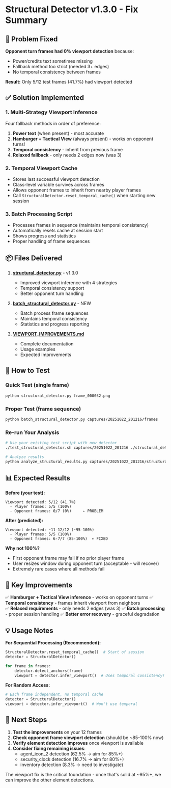 # Structural Detector v1.3.0 - Fix Summary

## 🎯 Problem Fixed

**Opponent turn frames had 0% viewport detection** because:
- Power/credits text sometimes missing
- Fallback method too strict (needed 3+ edges)
- No temporal consistency between frames

**Result:** Only 5/12 test frames (41.7%) had viewport detected

## ✅ Solution Implemented

### 1. **Multi-Strategy Viewport Inference**
Four fallback methods in order of preference:

1. **Power text** (when present) - most accurate
2. **Hamburger + Tactical View** (always present) - works on opponent turns!
3. **Temporal consistency** - inherit from previous frame
4. **Relaxed fallback** - only needs 2 edges now (was 3)

### 2. **Temporal Viewport Cache**
- Stores last successful viewport detection
- Class-level variable survives across frames
- Allows opponent frames to inherit from nearby player frames
- Call `StructuralDetector.reset_temporal_cache()` when starting new session

### 3. **Batch Processing Script**
- Processes frames in sequence (maintains temporal consistency)
- Automatically resets cache at session start
- Shows progress and statistics
- Proper handling of frame sequences

## 📦 Files Delivered

1. **[structural_detector.py](computer:///mnt/user-data/outputs/structural_detector.py)** - v1.3.0
   - Improved viewport inference with 4 strategies
   - Temporal consistency support
   - Better opponent turn handling

2. **[batch_structural_detector.py](computer:///mnt/user-data/outputs/batch_structural_detector.py)** - NEW
   - Batch process frame sequences
   - Maintains temporal consistency
   - Statistics and progress reporting

3. **[VIEWPORT_IMPROVEMENTS.md](computer:///mnt/user-data/outputs/VIEWPORT_IMPROVEMENTS.md)**
   - Complete documentation
   - Usage examples
   - Expected improvements

## 🧪 How to Test

### Quick Test (single frame)
```bash
python structural_detector.py frame_000032.png
```

### Proper Test (frame sequence)
```bash
python batch_structural_detector.py captures/20251022_201216/frames
```

### Re-run Your Analysis
```bash
# Use your existing test script with new detector
./test_structural_detector.sh captures/20251022_201216 ./structural_detector.py

# Analyze results
python analyze_structural_results.py captures/20251022_201216/structural_test_results
```

## 📊 Expected Results

**Before (your test):**
```
Viewport detected: 5/12 (41.7%)
  - Player frames: 5/5 (100%)
  - Opponent frames: 0/7 (0%)     ← PROBLEM
```

**After (predicted):**
```
Viewport detected: ~11-12/12 (~95-100%)
  - Player frames: 5/5 (100%)
  - Opponent frames: 6-7/7 (85-100%)  ← FIXED
```

**Why not 100%?**
- First opponent frame may fail if no prior player frame
- User resizes window during opponent turn (acceptable - will recover)
- Extremely rare cases where all methods fail

## 🚀 Key Improvements

✅ **Hamburger + Tactical View inference** - works on opponent turns
✅ **Temporal consistency** - frames inherit viewport from neighbors  
✅ **Relaxed requirements** - only needs 2 edges (was 3)
✅ **Batch processing** - proper session handling
✅ **Better error recovery** - graceful degradation

## 💡 Usage Notes

**For Sequential Processing (Recommended):**
```python
StructuralDetector.reset_temporal_cache()  # Start of session
detector = StructuralDetector()

for frame in frames:
    detector.detect_anchors(frame)
    viewport = detector.infer_viewport()  # Uses temporal consistency!
```

**For Random Access:**
```python
# Each frame independent, no temporal cache
detector = StructuralDetector()
viewport = detector.infer_viewport()  # Won't use temporal
```

## 🔄 Next Steps

1. **Test the improvements** on your 12 frames
2. **Check opponent frame viewport detection** (should be ~85-100% now)
3. **Verify element detection improves** once viewport is available
4. **Consider fixing remaining issues**:
   - agent_icon_2 detection (62.5% → aim for 85%+)
   - security_clock detection (16.7% → aim for 80%+)
   - inventory detection (8.3% → need to investigate)

The viewport fix is the critical foundation - once that's solid at ~95%+, we can improve the other element detections.
